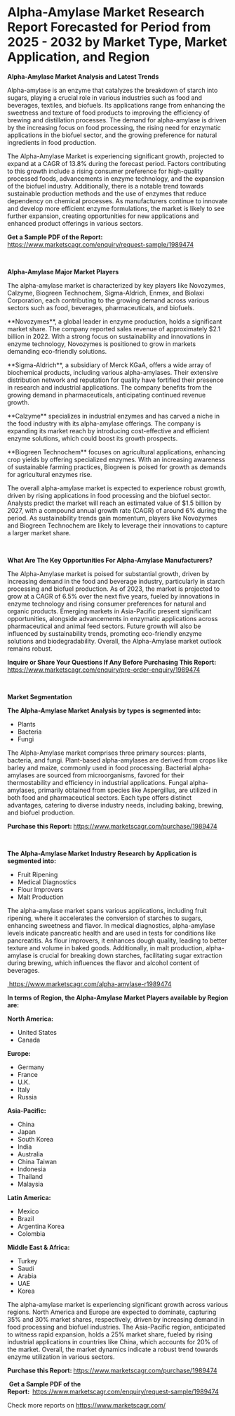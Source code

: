 <p><h1>Alpha-Amylase Market Research Report Forecasted for Period from 2025 -  2032 by Market Type, Market Application, and Region</h1></p><p><strong>Alpha-Amylase Market Analysis and Latest Trends</strong></p>
<p><p>Alpha-amylase is an enzyme that catalyzes the breakdown of starch into sugars, playing a crucial role in various industries such as food and beverages, textiles, and biofuels. Its applications range from enhancing the sweetness and texture of food products to improving the efficiency of brewing and distillation processes. The demand for alpha-amylase is driven by the increasing focus on food processing, the rising need for enzymatic applications in the biofuel sector, and the growing preference for natural ingredients in food production.</p><p>The Alpha-Amylase Market is experiencing significant growth, projected to expand at a CAGR of 13.8% during the forecast period. Factors contributing to this growth include a rising consumer preference for high-quality processed foods, advancements in enzyme technology, and the expansion of the biofuel industry. Additionally, there is a notable trend towards sustainable production methods and the use of enzymes that reduce dependency on chemical processes. As manufacturers continue to innovate and develop more efficient enzyme formulations, the market is likely to see further expansion, creating opportunities for new applications and enhanced product offerings in various sectors.</p></p>
<p><strong>Get a Sample PDF of the Report:&nbsp;</strong> <a href="https://www.marketscagr.com/enquiry/request-sample/1989474?utm_campaign=3533&utm_medium=2&utm_source=Github&utm_content=ia&utm_term=07042025&utm_id=alpha-amylase">https://www.marketscagr.com/enquiry/request-sample/1989474</a></p>
<p>&nbsp;</p>
<p><strong>Alpha-Amylase Major Market Players</strong></p>
<p><p>The alpha-amylase market is characterized by key players like Novozymes, Calzyme, Biogreen Technochem, Sigma-Aldrich, Enmex, and Biolaxi Corporation, each contributing to the growing demand across various sectors such as food, beverages, pharmaceuticals, and biofuels.</p><p>**Novozymes**, a global leader in enzyme production, holds a significant market share. The company reported sales revenue of approximately $2.1 billion in 2022. With a strong focus on sustainability and innovations in enzyme technology, Novozymes is positioned to grow in markets demanding eco-friendly solutions.</p><p>**Sigma-Aldrich**, a subsidiary of Merck KGaA, offers a wide array of biochemical products, including various alpha-amylases. Their extensive distribution network and reputation for quality have fortified their presence in research and industrial applications. The company benefits from the growing demand in pharmaceuticals, anticipating continued revenue growth.</p><p>**Calzyme** specializes in industrial enzymes and has carved a niche in the food industry with its alpha-amylase offerings. The company is expanding its market reach by introducing cost-effective and efficient enzyme solutions, which could boost its growth prospects.</p><p>**Biogreen Technochem** focuses on agricultural applications, enhancing crop yields by offering specialized enzymes. With an increasing awareness of sustainable farming practices, Biogreen is poised for growth as demands for agricultural enzymes rise.</p><p>The overall alpha-amylase market is expected to experience robust growth, driven by rising applications in food processing and the biofuel sector. Analysts predict the market will reach an estimated value of $1.5 billion by 2027, with a compound annual growth rate (CAGR) of around 6% during the period. As sustainability trends gain momentum, players like Novozymes and Biogreen Technochem are likely to leverage their innovations to capture a larger market share.</p></p>
<p>&nbsp;</p>
<p><strong>What Are The Key Opportunities For Alpha-Amylase Manufacturers?</strong></p>
<p><p>The Alpha-Amylase market is poised for substantial growth, driven by increasing demand in the food and beverage industry, particularly in starch processing and biofuel production. As of 2023, the market is projected to grow at a CAGR of 6.5% over the next five years, fueled by innovations in enzyme technology and rising consumer preferences for natural and organic products. Emerging markets in Asia-Pacific present significant opportunities, alongside advancements in enzymatic applications across pharmaceutical and animal feed sectors. Future growth will also be influenced by sustainability trends, promoting eco-friendly enzyme solutions and biodegradability. Overall, the Alpha-Amylase market outlook remains robust.</p></p>
<p><strong>Inquire or Share Your Questions If Any Before Purchasing This Report:</strong> <a href="https://www.marketscagr.com/enquiry/pre-order-enquiry/1989474?utm_campaign=3533&utm_medium=2&utm_source=Github&utm_content=ia&utm_term=07042025&utm_id=alpha-amylase">https://www.marketscagr.com/enquiry/pre-order-enquiry/1989474</a></p>
<p>&nbsp;</p>
<p><strong>Market Segmentation</strong></p>
<p><strong>The Alpha-Amylase Market Analysis by types is segmented into:</strong></p>
<p><ul><li>Plants</li><li>Bacteria</li><li>Fungi</li></ul></p>
<p><p>The Alpha-Amylase market comprises three primary sources: plants, bacteria, and fungi. Plant-based alpha-amylases are derived from crops like barley and maize, commonly used in food processing. Bacterial alpha-amylases are sourced from microorganisms, favored for their thermostability and efficiency in industrial applications. Fungal alpha-amylases, primarily obtained from species like Aspergillus, are utilized in both food and pharmaceutical sectors. Each type offers distinct advantages, catering to diverse industry needs, including baking, brewing, and biofuel production.</p></p>
<p><strong>Purchase this Report:&nbsp;</strong><a href="https://www.marketscagr.com/purchase/1989474?utm_campaign=3533&utm_medium=2&utm_source=Github&utm_content=ia&utm_term=07042025&utm_id=alpha-amylase">https://www.marketscagr.com/purchase/1989474</a></p>
<p>&nbsp;</p>
<p><strong>The Alpha-Amylase Market Industry Research by Application is segmented into:</strong></p>
<p><ul><li>Fruit Ripening</li><li>Medical Diagnostics</li><li>Flour Improvers</li><li>Malt Production</li></ul></p>
<p><p>The alpha-amylase market spans various applications, including fruit ripening, where it accelerates the conversion of starches to sugars, enhancing sweetness and flavor. In medical diagnostics, alpha-amylase levels indicate pancreatic health and are used in tests for conditions like pancreatitis. As flour improvers, it enhances dough quality, leading to better texture and volume in baked goods. Additionally, in malt production, alpha-amylase is crucial for breaking down starches, facilitating sugar extraction during brewing, which influences the flavor and alcohol content of beverages.</p></p>
<p><a href="https://www.marketscagr.com/alpha-amylase-r1989474?utm_campaign=3533&utm_medium=2&utm_source=Github&utm_content=ia&utm_term=07042025&utm_id=alpha-amylase">&nbsp;https://www.marketscagr.com/alpha-amylase-r1989474</a></p>
<p><strong>In terms of Region, the Alpha-Amylase Market Players available by Region are:</strong></p>
<p>
    <p> <strong> North America: </strong>
        <ul>
            <li>United States</li>
            <li>Canada</li>
        </ul>
        </p> 
    <p> <strong> Europe: </strong>
        <ul>
            <li>Germany</li>
            <li>France</li>
            <li>U.K.</li>
            <li>Italy</li>
            <li>Russia</li>
        </ul>
        </p> 
    <p> <strong> Asia-Pacific: </strong>
        <ul>
            <li>China</li>
            <li>Japan</li>
            <li>South Korea</li>
            <li>India</li>
            <li>Australia</li>
            <li>China Taiwan</li>
            <li>Indonesia</li>
            <li>Thailand</li>
            <li>Malaysia</li>
        </ul>
        </p> 
    <p> <strong> Latin America: </strong>
        <ul>
            <li>Mexico</li>
            <li>Brazil</li>
            <li>Argentina Korea</li>
            <li>Colombia</li>
        </ul>
        </p> 
    <p> <strong> Middle East & Africa: </strong>
        <ul>
            <li>Turkey</li>
            <li>Saudi</li>
            <li>Arabia</li>
            <li>UAE</li>
            <li>Korea</li>
        </ul>
    </p>
    </p>
<p><p>The alpha-amylase market is experiencing significant growth across various regions. North America and Europe are expected to dominate, capturing 35% and 30% market shares, respectively, driven by increasing demand in food processing and biofuel industries. The Asia-Pacific region, anticipated to witness rapid expansion, holds a 25% market share, fueled by rising industrial applications in countries like China, which accounts for 20% of the market. Overall, the market dynamics indicate a robust trend towards enzyme utilization in various sectors.</p></p>
<p><strong>Purchase this Report: </strong><a href="https://www.marketscagr.com/purchase/1989474?utm_campaign=3533&utm_medium=2&utm_source=Github&utm_content=ia&utm_term=07042025&utm_id=alpha-amylase">https://www.marketscagr.com/purchase/1989474</a></p>
<p>&nbsp;<strong>Get a Sample PDF of the Report:&nbsp;&nbsp;</strong><a href="https://www.marketscagr.com/enquiry/request-sample/1989474?utm_campaign=3533&utm_medium=2&utm_source=Github&utm_content=ia&utm_term=07042025&utm_id=alpha-amylase">https://www.marketscagr.com/enquiry/request-sample/1989474</a></p>
<p><strong></strong></p>
<p>Check more reports on <a href="https://www.marketscagr.com/?utm_campaign=3533&utm_medium=2&utm_source=Github&utm_content=ia&utm_term=07042025&utm_id=alpha-amylase">https://www.marketscagr.com/</a></p>